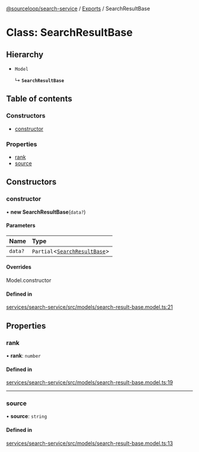 [@sourceloop/search-service](../README.md) / [Exports](../modules.md) / SearchResultBase

# Class: SearchResultBase

## Hierarchy

- `Model`

  ↳ **`SearchResultBase`**

## Table of contents

### Constructors

- [constructor](SearchResultBase.md#constructor)

### Properties

- [rank](SearchResultBase.md#rank)
- [source](SearchResultBase.md#source)

## Constructors

### constructor

• **new SearchResultBase**(`data?`)

#### Parameters

| Name | Type |
| :------ | :------ |
| `data?` | `Partial`<[`SearchResultBase`](SearchResultBase.md)\> |

#### Overrides

Model.constructor

#### Defined in

[services/search-service/src/models/search-result-base.model.ts:21](https://github.com/sourcefuse/loopback4-microservice-catalog/blob/b93c60ac7/services/search-service/src/models/search-result-base.model.ts#L21)

## Properties

### rank

• **rank**: `number`

#### Defined in

[services/search-service/src/models/search-result-base.model.ts:19](https://github.com/sourcefuse/loopback4-microservice-catalog/blob/b93c60ac7/services/search-service/src/models/search-result-base.model.ts#L19)

___

### source

• **source**: `string`

#### Defined in

[services/search-service/src/models/search-result-base.model.ts:13](https://github.com/sourcefuse/loopback4-microservice-catalog/blob/b93c60ac7/services/search-service/src/models/search-result-base.model.ts#L13)
